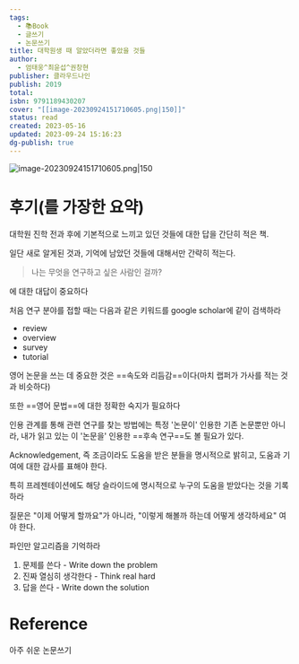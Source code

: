 ```yaml
---
tags:
  - 📚Book
  - 글쓰기
  - 논문쓰기
title: 대학원생 때 알았더라면 좋았을 것들
author:
  - 엄태웅^최윤섭^권창현
publisher: 클라우드나인
publish: 2019
total: 
isbn: 9791189430207
cover: "[[image-20230924151710605.png|150]]"
status: read
created: 2023-05-16
updated: 2023-09-24 15:16:23
dg-publish: true
---
```


![image-20230924151710605.png|150](/img/user/kr/%EA%B8%B0%EB%A1%9D/assets/%EB%8C%80%ED%95%99%EC%9B%90%EC%83%9D%20%EB%95%8C%20%EC%95%8C%EC%95%98%EB%8D%94%EB%9D%BC%EB%A9%B4%20%EC%A2%8B%EC%95%98%EC%9D%84%20%EA%B2%83%EB%93%A41/image-20230924151710605.png)



# 후기(를 가장한 요약)

대학원 진학 전과 후에 기본적으로 느끼고 있던 것들에 대한 답을 간단히 적은 책.

일단 새로 알게된 것과, 기억에 남았던 것들에 대해서만 간략히 적는다.

> 나는 무엇을 연구하고 싶은 사람인 걸까?

에 대한 대답이 중요하다


처음 연구 분야를 접할 때는 다음과 같은 키워드를 google scholar에 같이 검색하라
- review
- overview
- survey
- tutorial

영어 논문을 쓰는 데 중요한 것은 ==속도와 리듬감==이다(마치 랩퍼가 가사를 적는 것과 비슷하다)


또한 ==영어 문법==에 대한 정확한 숙지가 필요하다


인용 관계를 통해 관련 연구를 찾는 방법에는 특정 '논문이' 인용한 기존 논문뿐만 아니라, 내가 읽고 있는 이 '논문을' 인용한 ==후속 연구==도 볼 필요가 있다.

Acknowledgement, 즉 조금이라도 도움을 받은 분들을 명시적으로 밝히고, 도움과 기여에 대한 감사를 표해야 한다.

특히 프레젠테이션에도 해당 슬라이드에 명시적으로 누구의 도움을 받았다는 것을 기록하라

질문은 "이제 어떻게 할까요"가 아니라, "이렇게 해볼까 하는데 어떻게 생각하세요" 여야 한다.

파인만 알고리즘을 기억하라
1. 문제를 쓴다 - Write down the problem
2. 진짜 열심히 생각한다 - Think real hard
3. 답을 쓴다 - Write down the solution 
# Reference
아주 쉬운 논문쓰기
